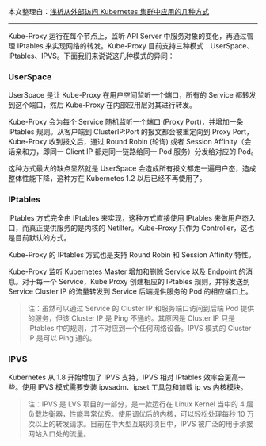本文整理自：[浅析从外部访问 Kubernetes 集群中应用的几种方式](https://mp.weixin.qq.com/s/jynmVN3xXnZrAxM_gN8ohQ)

---

Kube-Proxy 运行在每个节点上，监听 API Server 中服务对象的变化，再通过管理 IPtables 来实现网络的转发。Kube-Proxy 目前支持三种模式：UserSpace、IPtables、IPVS。下面我们来说说这几种模式的异同：

### UserSpace

UserSpace 是让 Kube-Proxy 在用户空间监听一个端口，所有的 Service 都转发到这个端口，然后 Kube-Proxy 在内部应用层对其进行转发。

Kube-Proxy 会为每个 Service 随机监听一个端口 (Proxy Port)，并增加一条 IPtables 规则。从客户端到 ClusterIP:Port 的报文都会被重定向到 Proxy Port，Kube-Proxy 收到报文后，通过 Round Robin (轮询) 或者 Session Affinity（会话亲和力，即同一 Client IP 都走同一链路给同一 Pod 服务）分发给对应的 Pod。

这种方式最大的缺点显然就是 UserSpace 会造成所有报文都走一遍用户态，造成整体性能下降，这种方在 Kubernetes 1.2 以后已经不再使用了。

### IPtables

IPtables 方式完全由 IPtables 来实现，这种方式直接使用 IPtables 来做用户态入口，而真正提供服务的是内核的 Netilter。Kube-Proxy 只作为 Controller，这也是目前默认的方式。

Kube-Proxy 的 IPtables 方式也是支持 Round Robin 和 Session Affinity 特性。

Kube-Proxy 监听 Kubernetes Master 增加和删除 Service 以及 Endpoint 的消息。对于每一个 Service，Kube Proxy 创建相应的 IPtables 规则，并将发送到 Service Cluster IP 的流量转发到 Service 后端提供服务的 Pod 的相应端口上。

> 注：虽然可以通过 Service 的 Cluster IP 和服务端口访问到后端 Pod 提供的服务，但该 Cluster IP 是 Ping 不通的。其原因是 Cluster IP 只是 IPtables 中的规则，并不对应到一个任何网络设备。IPVS 模式的 Cluster IP 是可以 Ping 通的。

### IPVS

Kubernetes 从 1.8 开始增加了 IPVS 支持，IPVS 相对 IPtables 效率会更高一些。使用 IPVS 模式需要安装 ipvsadm、ipset 工具包和加载 ip_vs 内核模块。

> 注：IPVS 是 LVS 项目的一部分，是一款运行在 Linux Kernel 当中的 4 层负载均衡器，性能异常优秀。使用调优后的内核，可以轻松处理每秒 10 万次以上的转发请求。目前在中大型互联网项目中，IPVS 被广泛的用于承接网站入口处的流量。